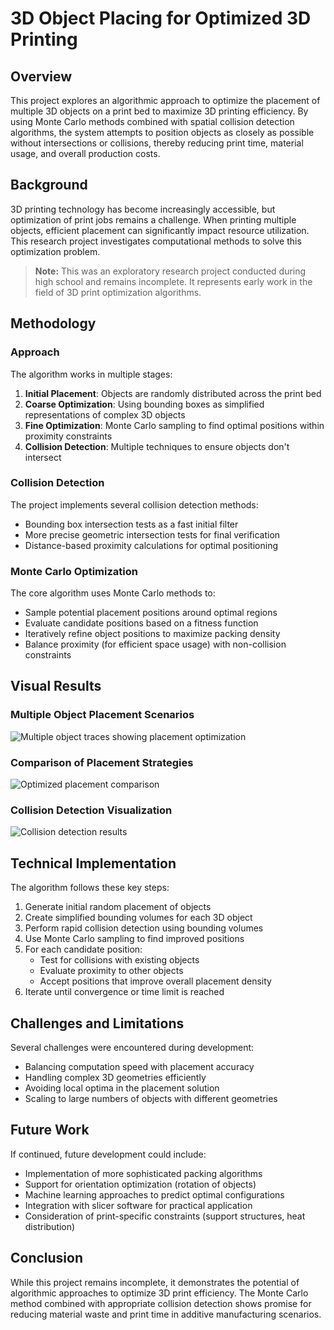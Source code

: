 # 3D Object Placing for Optimized 3D Printing

## Overview

This project explores an algorithmic approach to optimize the placement of multiple 3D objects on a print bed to maximize 3D printing efficiency. By using Monte Carlo methods combined with spatial collision detection algorithms, the system attempts to position objects as closely as possible without intersections or collisions, thereby reducing print time, material usage, and overall production costs.

## Background

3D printing technology has become increasingly accessible, but optimization of print jobs remains a challenge. When printing multiple objects, efficient placement can significantly impact resource utilization. This research project investigates computational methods to solve this optimization problem.

> **Note:** This was an exploratory research project conducted during high school and remains incomplete. It represents early work in the field of 3D print optimization algorithms.

## Methodology

### Approach

The algorithm works in multiple stages:

1. **Initial Placement**: Objects are randomly distributed across the print bed
2. **Coarse Optimization**: Using bounding boxes as simplified representations of complex 3D objects
3. **Fine Optimization**: Monte Carlo sampling to find optimal positions within proximity constraints
4. **Collision Detection**: Multiple techniques to ensure objects don't intersect

### Collision Detection

The project implements several collision detection methods:

- Bounding box intersection tests as a fast initial filter
- More precise geometric intersection tests for final verification
- Distance-based proximity calculations for optimal positioning

### Monte Carlo Optimization

The core algorithm uses Monte Carlo methods to:

- Sample potential placement positions around optimal regions
- Evaluate candidate positions based on a fitness function
- Iteratively refine object positions to maximize packing density
- Balance proximity (for efficient space usage) with non-collision constraints

## Visual Results

### Multiple Object Placement Scenarios

![Multiple object traces showing placement optimization](https://raw.githubusercontent.com/heitzlki/3d-object-placing/refs/heads/feature/calc_shadow/monte_carlo/notebooks/newplot.png?token=GHSAT0AAAAAAC4N7XNUMIU46GB2F4RJUMDK2D4XNMQ)

### Comparison of Placement Strategies

![Optimized placement comparison](https://raw.githubusercontent.com/heitzlki/3d-object-placing/refs/heads/feature/calc_shadow/newplot2.png?token=GHSAT0AAAAAAC4N7XNVDZVWRAVMBEV2M5MI2D4XMDQ)

### Collision Detection Visualization

![Collision detection results](https://raw.githubusercontent.com/heitzlki/3d-object-placing/refs/heads/feature/calc_shadow/newplot3.png?token=GHSAT0AAAAAAC4N7XNVRPNRWFCM5SCHHCSG2D4XOEQ)

## Technical Implementation

The algorithm follows these key steps:

1. Generate initial random placement of objects
2. Create simplified bounding volumes for each 3D object
3. Perform rapid collision detection using bounding volumes
4. Use Monte Carlo sampling to find improved positions
5. For each candidate position:
   - Test for collisions with existing objects
   - Evaluate proximity to other objects
   - Accept positions that improve overall placement density
6. Iterate until convergence or time limit is reached

## Challenges and Limitations

Several challenges were encountered during development:

- Balancing computation speed with placement accuracy
- Handling complex 3D geometries efficiently
- Avoiding local optima in the placement solution
- Scaling to large numbers of objects with different geometries

## Future Work

If continued, future development could include:

- Implementation of more sophisticated packing algorithms
- Support for orientation optimization (rotation of objects)
- Machine learning approaches to predict optimal configurations
- Integration with slicer software for practical application
- Consideration of print-specific constraints (support structures, heat distribution)

## Conclusion

While this project remains incomplete, it demonstrates the potential of algorithmic approaches to optimize 3D print efficiency. The Monte Carlo method combined with appropriate collision detection shows promise for reducing material waste and print time in additive manufacturing scenarios.
